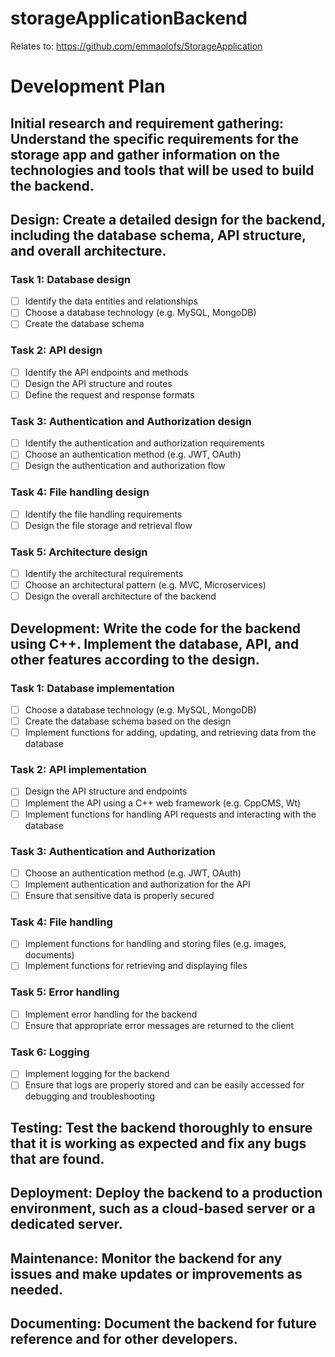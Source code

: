 # storageApplicationBackend
Relates to: https://github.com/emmaolofs/StorageApplication

# Development Plan

## Initial research and requirement gathering: Understand the specific requirements for the storage app and gather information on the technologies and tools that will be used to build the backend.

## Design: Create a detailed design for the backend, including the database schema, API structure, and overall architecture.

### Task 1: Database design
- [ ] Identify the data entities and relationships
- [ ] Choose a database technology (e.g. MySQL, MongoDB)
- [ ] Create the database schema

### Task 2: API design
- [ ] Identify the API endpoints and methods
- [ ] Design the API structure and routes
- [ ] Define the request and response formats

### Task 3: Authentication and Authorization design
- [ ] Identify the authentication and authorization requirements
- [ ] Choose an authentication method (e.g. JWT, OAuth)
- [ ] Design the authentication and authorization flow

### Task 4: File handling design
- [ ] Identify the file handling requirements
- [ ] Design the file storage and retrieval flow

### Task 5: Architecture design
- [ ] Identify the architectural requirements
- [ ] Choose an architectural pattern (e.g. MVC, Microservices)
- [ ] Design the overall architecture of the backend

## Development: Write the code for the backend using C++. Implement the database, API, and other features according to the design.

### Task 1: Database implementation
- [ ] Choose a database technology (e.g. MySQL, MongoDB)
- [ ] Create the database schema based on the design
- [ ] Implement functions for adding, updating, and retrieving data from the database

### Task 2: API implementation
- [ ] Design the API structure and endpoints
- [ ] Implement the API using a C++ web framework (e.g. CppCMS, Wt)
- [ ] Implement functions for handling API requests and interacting with the database

### Task 3: Authentication and Authorization
- [ ] Choose an authentication method (e.g. JWT, OAuth)
- [ ] Implement authentication and authorization for the API
- [ ] Ensure that sensitive data is properly secured

### Task 4: File handling
- [ ] Implement functions for handling and storing files (e.g. images, documents)
- [ ] Implement functions for retrieving and displaying files

### Task 5: Error handling
- [ ] Implement error handling for the backend
- [ ] Ensure that appropriate error messages are returned to the client

### Task 6: Logging
- [ ] Implement logging for the backend
- [ ] Ensure that logs are properly stored and can be easily accessed for debugging and troubleshooting

## Testing: Test the backend thoroughly to ensure that it is working as expected and fix any bugs that are found.

## Deployment: Deploy the backend to a production environment, such as a cloud-based server or a dedicated server.

## Maintenance: Monitor the backend for any issues and make updates or improvements as needed.

## Documenting: Document the backend for future reference and for other developers.
